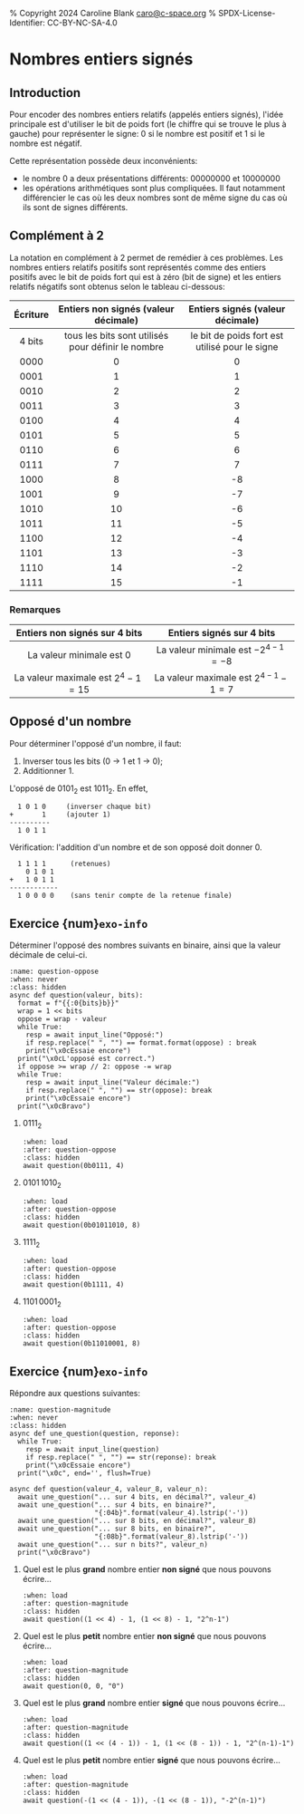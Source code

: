 % Copyright 2024 Caroline Blank <caro@c-space.org>
% SPDX-License-Identifier: CC-BY-NC-SA-4.0

# Nombres entiers signés

## Introduction

Pour encoder des nombres entiers relatifs (appelés entiers signés), l'idée
principale est d'utiliser le bit de poids fort (le chiffre qui se trouve le plus
à gauche) pour représenter le signe: 0 si le nombre est positif et 1 si le
nombre est négatif.

Cette représentation possède deux inconvénients:

- le nombre 0 a deux présentations différents: 00000000 et 10000000
- les opérations arithmétiques sont plus compliquées. Il faut notamment
différencier le cas où les deux nombres sont de même signe du cas où ils sont de
signes différents.

## Complément à 2

La notation en complément à 2 permet de remédier à ces problèmes. Les nombres
entiers relatifs positifs sont représentés comme des entiers positifs avec le
bit de poids fort qui est à zéro (bit de signe) et les entiers relatifs négatifs
sont obtenus selon le tableau ci-dessous:

| Écriture | Entiers non signés (valeur décimale) | Entiers signés (valeur décimale) |
|:--------:|:-----------------------------------:|:--------------------------------:|
| 4 bits   | tous les bits sont utilisés pour définir le nombre | le bit de poids fort est utilisé pour le signe |
| 0000     | 0                                   | 0                                |
| 0001     | 1                                   | 1                                |
| 0010     | 2                                   | 2                                |
| 0011     | 3                                   | 3                                |
| 0100     | 4                                   | 4                                |
| 0101     | 5                                   | 5                                |
| 0110     | 6                                   | 6                                |
| 0111     | 7                                   | 7                                |
| 1000     | 8                                   | -8                               |
| 1001     | 9                                   | -7                               |
| 1010     | 10                                  | -6                               |
| 1011     | 11                                  | -5                               |
| 1100     | 12                                  | -4                               |
| 1101     | 13                                  | -3                               |
| 1110     | 14                                  | -2                               |
| 1111     | 15                                  | -1                               |

### Remarques

| Entiers non signés sur 4 bits | Entiers signés sur 4 bits |
|:------------------:|:--------------:|
| La valeur minimale est 0 | La valeur minimale est $-2^{4-1} = -8$ |
| La valeur maximale est $2^4-1 = 15$ | La valeur maximale est $2^{4-1}-1 = 7$ |

## Opposé d'un nombre

Pour déterminer l'opposé d'un nombre, il faut:
1. Inverser tous les bits (0 $\rightarrow$ 1 et 1 $\rightarrow$ 0);
2. Additionner 1.

L'opposé de $0101_2$ est $1011_2$. En effet,
```{code-block} text
  1 0 1 0     (inverser chaque bit)
+       1     (ajouter 1)
----------
  1 0 1 1
```

Vérification: l'addition d'un nombre et de son opposé doit donner 0.
```{code-block} text
  1 1 1 1      (retenues)
    0 1 0 1
+   1 0 1 1
------------
  1 0 0 0 0    (sans tenir compte de la retenue finale)
```

## Exercice {num}`exo-info`

Déterminer l'opposé des nombres suivants en binaire, ainsi que la valeur
décimale de celui-ci.

```{exec} python
:name: question-oppose
:when: never
:class: hidden
async def question(valeur, bits):
  format = f"{{:0{bits}b}}"
  wrap = 1 << bits
  oppose = wrap - valeur
  while True:
    resp = await input_line("Opposé:")
    if resp.replace(" ", "") == format.format(oppose) : break
    print("\x0cEssaie encore")
  print("\x0cL'opposé est correct.")
  if oppose >= wrap // 2: oppose -= wrap
  while True:
    resp = await input_line("Valeur décimale:")
    if resp.replace(" ", "") == str(oppose): break
    print("\x0cEssaie encore")
  print("\x0cBravo")
```

1.  $0111_2$

    ```{exec} python
    :when: load
    :after: question-oppose
    :class: hidden
    await question(0b0111, 4)
    ```

2.  $0101\,1010_2$

    ```{exec} python
    :when: load
    :after: question-oppose
    :class: hidden
    await question(0b01011010, 8)
    ```

3.  $1111_2$

    ```{exec} python
    :when: load
    :after: question-oppose
    :class: hidden
    await question(0b1111, 4)
    ```

4.  $1101\,0001_2$

    ```{exec} python
    :when: load
    :after: question-oppose
    :class: hidden
    await question(0b11010001, 8)
    ```

## Exercice {num}`exo-info`

Répondre aux questions suivantes:

```{exec} python
:name: question-magnitude
:when: never
:class: hidden
async def une_question(question, reponse):
  while True:
    resp = await input_line(question)
    if resp.replace(" ", "") == str(reponse): break
    print("\x0cEssaie encore")
  print("\x0c", end='', flush=True)

async def question(valeur_4, valeur_8, valeur_n):
  await une_question("... sur 4 bits, en décimal?", valeur_4)
  await une_question("... sur 4 bits, en binaire?",
                     "{:04b}".format(valeur_4).lstrip('-'))
  await une_question("... sur 8 bits, en décimal?", valeur_8)
  await une_question("... sur 8 bits, en binaire?",
                     "{:08b}".format(valeur_8).lstrip('-'))
  await une_question("... sur n bits?", valeur_n)
  print("\x0cBravo")
```

1.  Quel est le plus **grand** nombre entier **non signé** que nous pouvons
    écrire...

    ```{exec} python
    :when: load
    :after: question-magnitude
    :class: hidden
    await question((1 << 4) - 1, (1 << 8) - 1, "2^n-1")
    ```

2.  Quel est le plus **petit** nombre entier **non signé** que nous pouvons
    écrire...

    ```{exec} python
    :when: load
    :after: question-magnitude
    :class: hidden
    await question(0, 0, "0")
    ```

3.  Quel est le plus **grand** nombre entier **signé** que nous pouvons
    écrire...

    ```{exec} python
    :when: load
    :after: question-magnitude
    :class: hidden
    await question((1 << (4 - 1)) - 1, (1 << (8 - 1)) - 1, "2^(n-1)-1")
    ```

4.  Quel est le plus **petit** nombre entier **signé** que nous pouvons
    écrire...

    ```{exec} python
    :when: load
    :after: question-magnitude
    :class: hidden
    await question(-(1 << (4 - 1)), -(1 << (8 - 1)), "-2^(n-1)")
    ```
